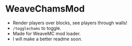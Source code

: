 # WeaveChamsMod
- Render players over blocks, see players through walls!
- `/togglechams` to toggle.
- Made for WeaveMC mod loader. 
- I will make a better readme soon.
